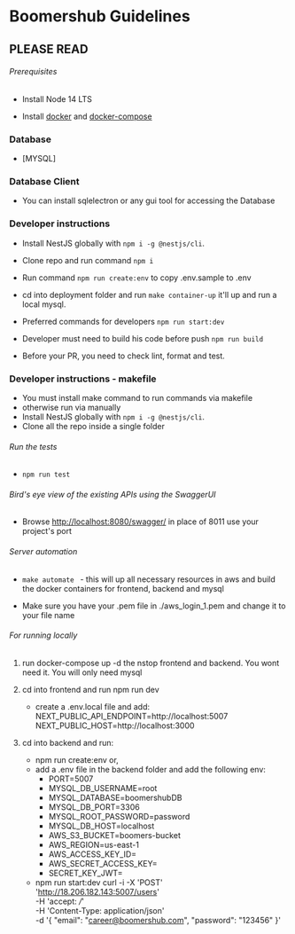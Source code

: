 # Boomershub Guidelines

## PLEASE READ


###### Prerequisites

- Install Node 14 LTS

- Install [docker](https://docs.docker.com/get-docker/) and [docker-compose](https://docs.docker.com/compose/install/)

### Database

- [MYSQL]

### Database Client

- You can install sqlelectron or any gui tool for accessing the Database

### Developer instructions

- Install NestJS globally with `npm i -g @nestjs/cli`.
- Clone repo and run command `npm i`
- Run command `npm run create:env` to copy .env.sample to .env
- cd into deployment folder and run `make container-up` it'll up and run a local mysql.

- Preferred commands for developers
  `npm run start:dev`
- Developer must need to build his code before push
  `npm run build`
- Before your PR, you need to check lint, format and test.

### Developer instructions - makefile

- You must install make command to run commands via makefile
- otherwise run via manually
- Install NestJS globally with `npm i -g @nestjs/cli`.
- Clone all the repo inside a single folder

###### Run the tests

- `npm run test`

###### Bird's eye view of the existing APIs using the SwaggerUI

- Browse <http://localhost:8080/swagger/>
  in place of 8011 use your project's port

###### Server automation

- `make automate ` - this will up all necessary resources in aws and build the docker containers for frontend, backend and mysql

- Make sure you have your .pem file in ./aws_login_1.pem  and change it to your file name 


###### For running locally

1. run docker-compose up -d  the nstop frontend and backend. You wont need it. You will only need mysql

2. cd into frontend and run npm run dev
    - create a .env.local file and add:
      NEXT_PUBLIC_API_ENDPOINT=http://localhost:5007
      NEXT_PUBLIC_HOST=http://localhost:3000
3. cd into backend and run:
    - npm run create:env
      or,
    - add a .env file in the backend folder and add the following env:
      - PORT=5007
      - MYSQL_DB_USERNAME=root
      - MYSQL_DATABASE=boomershubDB
      - MYSQL_DB_PORT=3306
      - MYSQL_ROOT_PASSWORD=password
      - MYSQL_DB_HOST=localhost
      - AWS_S3_BUCKET=boomers-bucket
      - AWS_REGION=us-east-1
      - AWS_ACCESS_KEY_ID=
      - AWS_SECRET_ACCESS_KEY=
      - SECRET_KEY_JWT=
    - npm run start:dev
curl -i -X 'POST' \
  'http://18.206.182.143:5007/users' \
  -H 'accept: */*' \
  -H 'Content-Type: application/json' \
  -d '{
    "email": "career@boomershub.com",
    "password": "123456"
  }'




